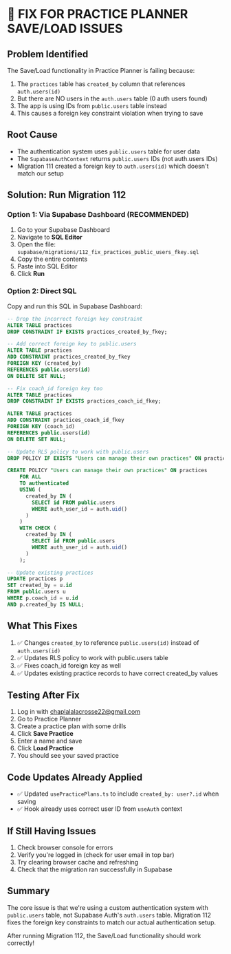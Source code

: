 # 🚨 FIX FOR PRACTICE PLANNER SAVE/LOAD ISSUES

## Problem Identified
The Save/Load functionality in Practice Planner is failing because:
1. The `practices` table has `created_by` column that references `auth.users(id)`
2. But there are NO users in the `auth.users` table (0 auth users found)
3. The app is using IDs from `public.users` table instead
4. This causes a foreign key constraint violation when trying to save

## Root Cause
- The authentication system uses `public.users` table for user data
- The `SupabaseAuthContext` returns `public.users` IDs (not auth.users IDs)
- Migration 111 created a foreign key to `auth.users(id)` which doesn't match our setup

## Solution: Run Migration 112

### Option 1: Via Supabase Dashboard (RECOMMENDED)
1. Go to your Supabase Dashboard
2. Navigate to **SQL Editor**
3. Open the file: `supabase/migrations/112_fix_practices_public_users_fkey.sql`
4. Copy the entire contents
5. Paste into SQL Editor
6. Click **Run**

### Option 2: Direct SQL
Copy and run this SQL in Supabase Dashboard:

```sql
-- Drop the incorrect foreign key constraint
ALTER TABLE practices 
DROP CONSTRAINT IF EXISTS practices_created_by_fkey;

-- Add correct foreign key to public.users
ALTER TABLE practices
ADD CONSTRAINT practices_created_by_fkey 
FOREIGN KEY (created_by) 
REFERENCES public.users(id) 
ON DELETE SET NULL;

-- Fix coach_id foreign key too
ALTER TABLE practices
DROP CONSTRAINT IF EXISTS practices_coach_id_fkey;

ALTER TABLE practices
ADD CONSTRAINT practices_coach_id_fkey
FOREIGN KEY (coach_id)
REFERENCES public.users(id)
ON DELETE SET NULL;

-- Update RLS policy to work with public.users
DROP POLICY IF EXISTS "Users can manage their own practices" ON practices;

CREATE POLICY "Users can manage their own practices" ON practices
    FOR ALL 
    TO authenticated 
    USING (
      created_by IN (
        SELECT id FROM public.users 
        WHERE auth_user_id = auth.uid()
      )
    )
    WITH CHECK (
      created_by IN (
        SELECT id FROM public.users 
        WHERE auth_user_id = auth.uid()
      )
    );

-- Update existing practices
UPDATE practices p
SET created_by = u.id
FROM public.users u
WHERE p.coach_id = u.id
AND p.created_by IS NULL;
```

## What This Fixes
1. ✅ Changes `created_by` to reference `public.users(id)` instead of `auth.users(id)`
2. ✅ Updates RLS policy to work with public.users table
3. ✅ Fixes coach_id foreign key as well
4. ✅ Updates existing practice records to have correct created_by values

## Testing After Fix
1. Log in with chaplalalacrosse22@gmail.com
2. Go to Practice Planner
3. Create a practice plan with some drills
4. Click **Save Practice**
5. Enter a name and save
6. Click **Load Practice** 
7. You should see your saved practice

## Code Updates Already Applied
- ✅ Updated `usePracticePlans.ts` to include `created_by: user?.id` when saving
- ✅ Hook already uses correct user ID from `useAuth` context

## If Still Having Issues
1. Check browser console for errors
2. Verify you're logged in (check for user email in top bar)
3. Try clearing browser cache and refreshing
4. Check that the migration ran successfully in Supabase

## Summary
The core issue is that we're using a custom authentication system with `public.users` table, not Supabase Auth's `auth.users` table. Migration 112 fixes the foreign key constraints to match our actual authentication setup.

After running Migration 112, the Save/Load functionality should work correctly!